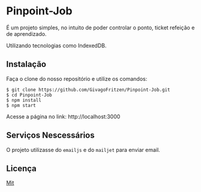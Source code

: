 # Pinpoint-Job

É um projeto simples, no intuito de poder controlar o ponto, ticket refeição e de aprendizado.

Utilizando tecnologias como IndexedDB.

## Instalação

Faça o clone do nosso repositório e utilize os comandos:

```
$ git clone https://github.com/GivagoFritzen/Pinpoint-Job.git
$ cd Pinpoint-Job
$ npm install
$ npm start
```

Acesse a página no link: http://localhost:3000

## Serviços Nescessários

O projeto utilizasse do `emailjs` e do `mailjet` para enviar email.

## Licença
[Mit](https://opensource.org/licenses/MIT)
